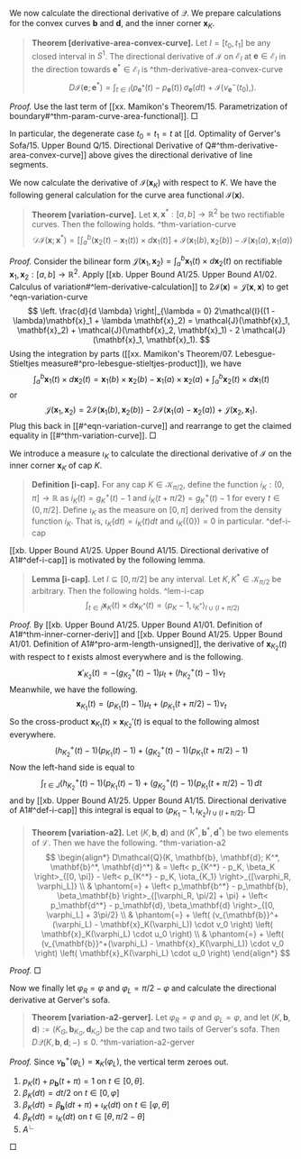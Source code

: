 We now calculate the directional derivative of $\mathcal{Q}$. We prepare calculations for the convex curves $\mathbf{b}$ and $\mathbf{d}$, and the inner corner $\mathbf{x}_K$.

> __Theorem [derivative-area-convex-curve].__ Let $I = [t_0, t_1]$ be any closed interval in $S^1$. The directional derivative of $\mathcal{I}$ on $\mathcal{E}_{I}$ at $\mathbf{e} \in \mathcal{E}_{I}$ in the direction towards $\mathbf{e}^* \in \mathcal{E}_I$ is ^thm-derivative-area-convex-curve
$$
D\mathcal{I}(\mathbf{e}; \mathbf{e}^*) = \int_{t \in I} (p_\mathbf{e^*}(t) - p_\mathbf{e}(t)) \, \sigma_{\mathbf{e}} (dt) + \mathcal{I}(v_\mathbf{e}^-(t_0), ).
$$

_Proof._ Use the last term of [[xx. Mamikon's Theorem/15. Parametrization of boundary#^thm-param-curve-area-functional]].  □

In particular, the degenerate case $t_0 = t_1 = t$ at [[d. Optimality of Gerver's Sofa/15. Upper Bound Q/15. Directional Derivative of Q#^thm-derivative-area-convex-curve]] above gives the directional derivative of line segments.

We now calculate the derivative of $\mathcal{I}(\mathbf{x}_K)$ with respect to $K$. We have the following general calculation for the curve area functional $\mathcal{I}(\mathbf{x})$.

> __Theorem [variation-curve].__ Let $\mathbf{x}, \mathbf{x}^* : [a, b]\to\mathbb{R}^2$ be two rectifiable curves. Then the following holds. ^thm-variation-curve
$$
\mathcal{D} \mathcal{I}(\mathbf{x} ; \mathbf{x}^*) = \left[ \int_a^b (\mathbf{x}_2(t) - \mathbf{x}_1(t))  \times d\mathbf{x}_1 (t) \right] +  \mathcal{I}(\mathbf{x}_1(b), \mathbf{x}_2(b)) - \mathcal{I}(\mathbf{x}_1(a), \mathbf{x}_1(a))
$$

_Proof._ Consider the bilinear form $\mathcal{J}(\mathbf{x}_1, \mathbf{x}_2) = \int_a ^b \mathbf{x}_1(t) \times d \mathbf{x}_2(t)$ on rectifiable $\mathbf{x}_1, \mathbf{x}_2 : [a, b] \to \mathbb{R}^2$. Apply [[xb. Upper Bound A1/25. Upper Bound A1/02. Calculus of variation#^lem-derivative-calculation]] to $2\mathcal{I}(\mathbf{x}) = \mathcal{J}(\mathbf{x}, \mathbf{x})$ to get ^eqn-variation-curve
$$
\left. \frac{d}{d \lambda} \right|_{\lambda = 0} 2\mathcal{I}((1 - \lambda)\mathbf{x}_1 + \lambda \mathbf{x}_2) = \mathcal{J}(\mathbf{x}_1, \mathbf{x}_2) + \mathcal{J}(\mathbf{x}_2, \mathbf{x}_1) - 2 \mathcal{J}(\mathbf{x}_1, \mathbf{x}_1).
$$
Using the integration by parts ([[xx. Mamikon's Theorem/07. Lebesgue-Stieltjes measure#^pro-lebesgue-stieltjes-product]]), we have
$$
\int_a^b \mathbf{x}_1(t) \times d \mathbf{x}_2(t) = \mathbf{x}_1 (b) \times \mathbf{x}_2(b) - \mathbf{x}_1(a) \times \mathbf{x}_2(a) + \int_a^b \mathbf{x}_2(t) \times d\mathbf{x}_1 (t)
$$
or
$$
\mathcal{J}(\mathbf{x}_1, \mathbf{x}_2) = 2\mathcal{I}(\mathbf{x}_1(b), \mathbf{x}_2(b)) - 2\mathcal{I}(\mathbf{x}_1(a) - \mathbf{x}_2(a)) + \mathcal{J}(\mathbf{x}_2, \mathbf{x}_1).
$$
Plug this back in [[#^eqn-variation-curve]] and rearrange to get the claimed equality in [[#^thm-variation-curve]]. □

We introduce a measure $\iota_K$ to calculate the directional derivative of $\mathcal{I}$ on the inner corner $\mathbf{x}_K$ of cap $K$.

> __Definition [i-cap].__ For any cap $K \in \mathcal{K}_{\pi/2}$, define the function $i_K : (0, \pi] \to \mathbb{R}$ as $i_K(t) = g_K^+(t) - 1$ and $i_K(t + \pi / 2) = g^+_K(t) - 1$ for every $t \in (0, \pi/2]$. Define $\iota_K$ as the measure on $[0, \pi]$ derived from the density function $i_K$. That is, $\iota_K(dt) = i_K(t) dt$ and $\iota_K\left( \left\{ 0 \right\} \right) = 0$ in particular. ^def-i-cap

[[xb. Upper Bound A1/25. Upper Bound A1/15. Directional derivative of A1#^def-i-cap]] is motivated by the following lemma.

> __Lemma [i-cap].__ Let $I \subseteq [0, \pi/2]$ be any interval. Let $K, K^* \in \mathcal{K}_{\pi/2}$ be arbitrary. Then the following holds. ^lem-i-cap
$$
\int_{t \in I} \mathbf{x}_{K}(t) \times d \mathbf{x}_{K^*} (t) = \left< p_{K} - 1, \iota_{K^*} \right>_{I \cup (I + \pi/2)} 
$$

_Proof._ By [[xb. Upper Bound A1/25. Upper Bound A1/01. Definition of A1#^thm-inner-corner-deriv]] and [[xb. Upper Bound A1/25. Upper Bound A1/01. Definition of A1#^pro-arm-length-unsigned]], the derivative of $\mathbf{x}_{K_2}(t)$ with respect to $t$ exists almost everywhere and is the following.
$$
\mathbf{x}'_{K_2}(t) = -(g_{K_2}^+(t) - 1) \mu_t + (h_{K_2}^+(t) - 1) \nu_t
$$
Meanwhile, we have the following.
$$
\mathbf{x}_{K_1}(t) = (p_{K_1} (t) - 1) \mu_t + 
(p_{K_1} (t + \pi / 2) - 1) \nu_t
$$
So the cross-product $\mathbf{x}_{K_1}(t) \times \mathbf{x}_{K_2}'(t)$ is equal to the following almost everywhere.
$$
(h_{K_2}^+(t) - 1) (p_{K_1} (t) - 1) + (g_{K_2}^+(t) - 1) (p_{K_1} (t + \pi / 2) - 1)
$$
Now the left-hand side is equal to
$$
\int_{t \in J} (h_{K_2}^+(t) - 1) (p_{K_1} (t) - 1) + (g_{K_2}^+(t) - 1) (p_{K_1} (t + \pi / 2) - 1) \, dt
$$
and by [[xb. Upper Bound A1/25. Upper Bound A1/15. Directional derivative of A1#^def-i-cap]] this integral is equal to $\left< p_{K_1} - 1, \iota_{K_2} \right>_{I \cup (I + \pi/2)}$. □

> __Theorem [variation-a2].__ Let $(K, \mathbf{b}, \mathbf{d})$ and $(K^*, \mathbf{b}^*, \mathbf{d}^*)$ be two elements of $\mathcal{L}$. Then we have the following. ^thm-variation-a2
$$
\begin{align*}
D\mathcal{Q}(K, \mathbf{b}, \mathbf{d}; K^*, \mathbf{b}^*, \mathbf{d}^*) & =
\left< p_{K^*} - p_K, \beta_K \right>_{[0, \pi]} -
\left< p_{K^*} - p_K, \iota_{K_1} \right>_{[\varphi_R, \varphi_L]} \\
& \phantom{=} + 
\left< p_\mathbf{b^*} - p_\mathbf{b}, \beta_\mathbf{b} \right>_{[\varphi_R, \pi/2] + \pi} + 
\left< p_\mathbf{d^*} - p_\mathbf{d}, \beta_\mathbf{d} \right>_{[0, \varphi_L] + 3\pi/2} \\
& \phantom{=} + \left( (v_{\mathbf{b}}^+(\varphi_L) - \mathbf{x}_K(\varphi_L)) \cdot v_0 \right) \left( \mathbf{x}_K(\varphi_L) \cdot u_0 \right) \\
& \phantom{=} + \left( (v_{\mathbf{b}}^+(\varphi_L) - \mathbf{x}_K(\varphi_L)) \cdot v_0 \right) \left( \mathbf{x}_K(\varphi_L) \cdot u_0 \right) 
\end{align*}
$$

_Proof._ □

Now we finally let $\varphi_R = \varphi$ and $\varphi_L = \pi/2 - \varphi$ and calculate the directional derivative at Gerver's sofa.

> __Theorem [variation-a2-gerver].__ Let $\varphi_R = \varphi$ and $\varphi_L = \varphi$, and let $(K, \mathbf{b}, \mathbf{d}) := (K_G, \mathbf{b}_{K_G}, \mathbf{d}_{K_G})$ be the cap and two tails of Gerver's sofa. Then $D \mathcal{Q}(K, \mathbf{b}, \mathbf{d}; -) \leq 0$. ^thm-variation-a2-gerver

_Proof._ Since $v_{\mathbf{b}}^+(\varphi_L) =\mathbf{x}_K(\varphi_L)$, the vertical term zeroes out.

1. $p_K(t) + p_{\mathbf{b}}(t + \pi) = 1$ on $t \in [0, \theta]$.
2. $\beta_K(dt) = dt/2$ on $t \in [0, \varphi]$
3. $\beta_K(dt) = \beta_{\mathbf{b}}(dt + \pi) +  \iota_K(dt)$ on $t \in [\varphi, \theta]$
4. $\beta_K(dt) = \iota_K(dt)$ on $t \in [\theta, \pi/2 - \theta]$
5. $A^{\rightangle}$

□